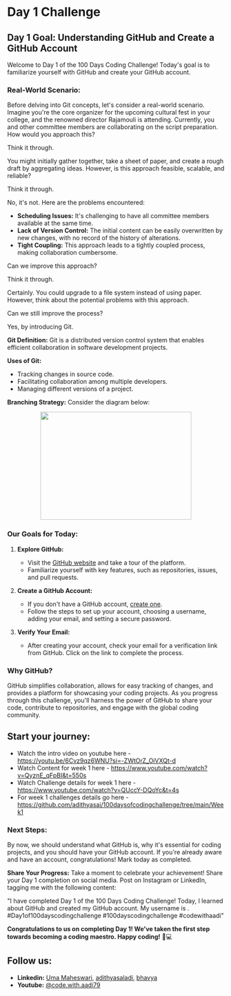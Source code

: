 # Day 1 Challenge

## Day 1 Goal: Understanding GitHub and Create a GitHub Account

Welcome to Day 1 of the 100 Days Coding Challenge! Today's goal is to familiarize yourself with GitHub and create your GitHub account.

### Real-World Scenario:

Before delving into Git concepts, let's consider a real-world scenario. Imagine you're the core organizer for the upcoming cultural fest in your college, and the renowned director Rajamouli is attending. Currently, you and other committee members are collaborating on the script preparation. How would you approach this?

Think it through.

You might initially gather together, take a sheet of paper, and create a rough draft by aggregating ideas. However, is this approach feasible, scalable, and reliable?

Think it through.

No, it's not. Here are the problems encountered:

- **Scheduling Issues:** It's challenging to have all committee members available at the same time.
- **Lack of Version Control:** The initial content can be easily overwritten by new changes, with no record of the history of alterations.
- **Tight Coupling:** This approach leads to a tightly coupled process, making collaboration cumbersome.

Can we improve this approach?

Think it through.

Certainly. You could upgrade to a file system instead of using paper. However, think about the potential problems with this approach.

Can we still improve the process?

Yes, by introducing Git.

**Git Definition:** Git is a distributed version control system that enables efficient collaboration in software development projects.

**Uses of Git:**

- Tracking changes in source code.
- Facilitating collaboration among multiple developers.
- Managing different versions of a project.

**Branching Strategy:** Consider the diagram below:
<center><img src="https://github.com/adithyasai/100daysofcodingchallenge/blob/week1/images/branching_strategy.png" width="350" height="250"></center>

### Our Goals for Today:

1. **Explore GitHub:**

   - Visit the [GitHub website](https://github.com/) and take a tour of the platform.
   - Familiarize yourself with key features, such as repositories, issues, and pull requests.

2. **Create a GitHub Account:**

   - If you don't have a GitHub account, [create one](https://github.com/join).
   - Follow the steps to set up your account, choosing a username, adding your email, and setting a secure password.

3. **Verify Your Email:**
   - After creating your account, check your email for a verification link from GitHub. Click on the link to complete the process.

### Why GitHub?

GitHub simplifies collaboration, allows for easy tracking of changes, and provides a platform for showcasing your coding projects. As you progress through this challenge, you'll harness the power of GitHub to share your code, contribute to repositories, and engage with the global coding community.

## Start your journey:

- Watch the intro video on youtube here - https://youtu.be/6Cvz9qz6WNU?si=-ZWtOrZ_OiVXQt-d
- Watch Content for week 1 here - https://www.youtube.com/watch?v=QyznE_qFpBI&t=550s
- Watch Challenge details for week 1 here - https://www.youtube.com/watch?v=QUccY-DQoYc&t=4s
- For week 1 challenges details go here - https://github.com/adithyasai/100daysofcodingchallenge/tree/main/Week1

### Next Steps:

By now, we should understand what GitHub is, why it's essential for coding projects, and you should have your GitHub account. If you're already aware and have an account, congratulations! Mark today as completed.

**Share Your Progress:**
Take a moment to celebrate your achievement! Share your Day 1 completion on social media. Post on Instagram or LinkedIn, tagging me with the following content:

"I have completed Day 1 of the 100 Days Coding Challenge! Today, I learned about GitHub and created my GitHub account. My username is <add your yourname here>. #Day1of100dayscodingchallenge #100dayscodingchallenge #codewithaadi"

**Congratulations to us on completing Day 1! We've taken the first step towards becoming a coding maestro. Happy coding!** 🚀💻

## Follow us:

- **Linkedin:** [Uma Maheswari](https://www.linkedin.com/in/uma-maheswari-090b25267/),  [adithyasaladi](https://www.linkedin.com/in/adithyasaladi/), [bhavya](https://www.linkedin.com/in/bhavyasriy/)
- **Youtube:** [@code.with.aadi79](https://www.youtube.com/@Code.with.aadi79)
